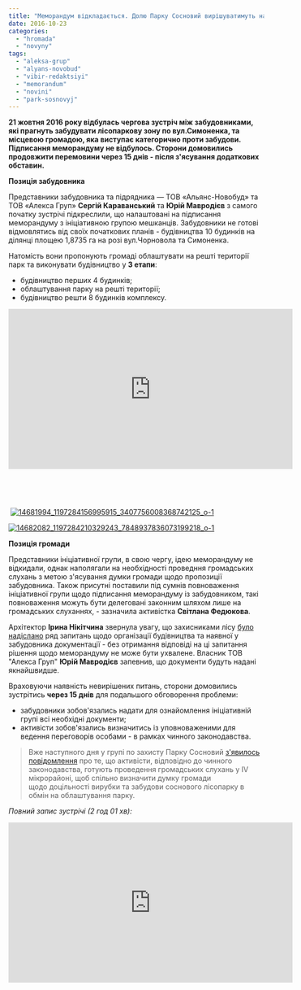 ```yaml
---
title: "Меморандум відкладається. Долю Парку Сосновий вирішуватимуть на громадських слуханнях - ВІДЕО"
date: 2016-10-23
categories: 
  - "hromada"
  - "novyny"
tags: 
  - "aleksa-grup"
  - "alyans-novobud"
  - "vibir-redaktsiyi"
  - "memorandum"
  - "novini"
  - "park-sosnovyj"
---
```


**21 жовтня 2016 року відбулась чергова зустріч між забудовниками, які прагнуть забудувати лісопаркову зону по вул.Симоненка, та місцевою громадою, яка виступає категорично проти забудови. Підписання меморандуму не відбулось. Сторони домовились продовжити перемовини через 15 днів - після з'ясування додаткових обставин.**

**Позиція забудовника**

Представники забудовника та підрядника — ТОВ «Альянс-Новобуд» та ТОВ «Алекса Груп» **Сергій Караванський** та **Юрій Мавродієв** з самого початку зустрічі підкреслили, що налаштовані на підписання меморандуму з ініціативною групою мешканців. Забудовники не готові відмовлятись від своїх початкових планів - будівництва 10 будинків на ділянці площею 1,8735 га на розі вул.Чорновола та Симоненка.

Натомість вони пропонують громаді облаштувати на решті території парк та виконувати будівництво у **3 етапи**:

- будівництво перших 4 будинків;
- облаштування парку на решті території;
- будівництво решти 8 будинків комплексу.

<iframe src="https://www.youtube.com/embed/_dvrZNf0F-w" width="560" height="315" frameborder="0" allowfullscreen="allowfullscreen"></iframe>

 

 

 [![14681994_1197284156995915_3407756008368742125_o-1](https://mpz.brovary.org/wp-content/uploads/2016/10/14681994_1197284156995915_3407756008368742125_o-1.jpg)](https://mpz.brovary.org/wp-content/uploads/2016/10/14681994_1197284156995915_3407756008368742125_o-1.jpg)

[![14682082_1197284210329243_7848937836073199218_o-1](https://mpz.brovary.org/wp-content/uploads/2016/10/14682082_1197284210329243_7848937836073199218_o-1.jpg)](https://mpz.brovary.org/wp-content/uploads/2016/10/14682082_1197284210329243_7848937836073199218_o-1.jpg)

**Позиція громади**

Представники ініціативної групи, в свою чергу, ідею меморандуму не відкидали, однак наполягали на необхідності проведння громадських слухань з метою з'ясування думки громади щодо пропозиції забудовника. Також присутні поставили під сумнів повноваження ініціативної групи щодо підписання меморандуму із забудовником, такі повноваження можуть бути делеговані законним шляхом лише на громадських слуханнях, - зазначила активістка **Світлана Федюкова**.

Архітектор **Ірина Нікітчина** звернула увагу, що захисниками лісу [було надіслано](http://save.brovary.org/zapytannya-zabudovnyku-nadano/) ряд запитань щодо організації будівництва та наявної у забудовника документації - без отримання відповіді на ці запитання рішення щодо меморандуму не може бути ухвалене. Власник ТОВ "Алекса Груп" **Юрій Мавродієв** запевнив, що документи будуть надані якнайшвидше.

Враховуючи наявність невирішених питань, сторони домовились зустрітись **через 15 днів** для подальшого обговорення проблеми:

- забудовники зобов'язались надати для ознайомлення ініціативній групі всі необхідні документи;
- активісти зобов'язались визначитись із уповноваженими для ведення переговорів особами - в рамках чинного законодавства.

> Вже наступного дня у групі по захисту Парку Сосновий [з'явилось повідомлення](https://www.facebook.com/groups/354018628272525/permalink/362380427436345/) про те, що активісти, відповідно до чинного законодавства, готують проведення громадських слухань у IV мікрорайоні, щоб спільно визначити думку громади щодо доцільності вирубки та забудови соснового лісопарку в обмін на облаштування парку.

_Повний запис зустрічі (2 год 01 хв):_

<iframe src="https://www.youtube.com/embed/WXNO24oSNx4" width="560" height="315" frameborder="0" allowfullscreen="allowfullscreen"></iframe>
